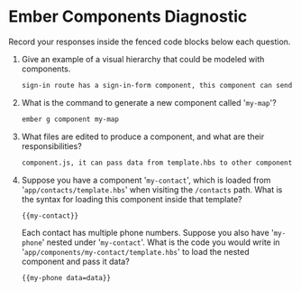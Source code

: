 # Ember Components Diagnostic

Record your responses inside the fenced code blocks below each question.

1.  Give an example of a visual hierarchy that could be modeled with components.

    ```md
    sign-in route has a sign-in-form component, this component can send a 'submit' action to sign-in route, then the sign-in route will execute this action
    ```

1.  What is the command to generate a new component called '`my-map`'?

    ```sh
    ember g component my-map
    ```

1.  What files are edited to produce a component, and what are their
    responsibilities?

    ```md
    component.js, it can pass data from template.hbs to other component or route.
    ```

1.  Suppose you have a component '`my-contact`', which is loaded from
    '`app/contacts/template.hbs`' when visiting the `/contacts` path. What is
    the syntax for loading this component inside that template?

    ```html
    {{my-contact}}
    ```

    Each contact has multiple phone numbers. Suppose you also have '`my-phone`'
    nested under '`my-contact`'. What is the code you would write in
    '`app/components/my-contact/template.hbs`' to load the nested component and
    pass it data?

    ```html
    {{my-phone data=data}}
    ```
